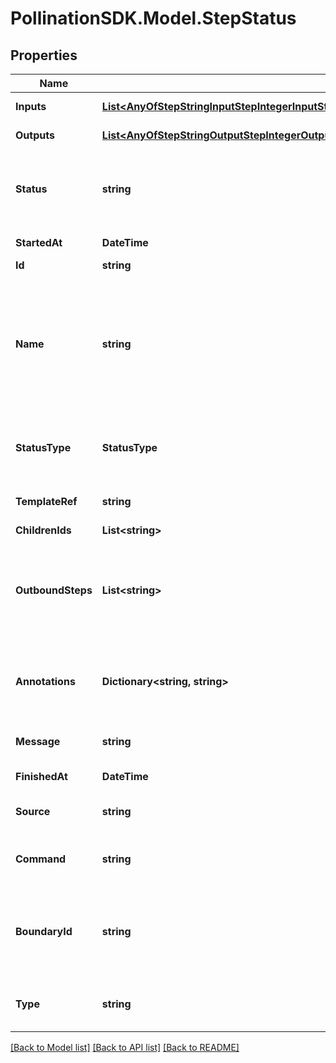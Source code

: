 
# PollinationSDK.Model.StepStatus

## Properties

Name | Type | Description | Notes
------------ | ------------- | ------------- | -------------
**Inputs** | [**List&lt;AnyOfStepStringInputStepIntegerInputStepNumberInputStepBooleanInputStepFolderInputStepFileInputStepPathInputStepArrayInputStepJSONObjectInput&gt;**](AnyOfStepStringInputStepIntegerInputStepNumberInputStepBooleanInputStepFolderInputStepFileInputStepPathInputStepArrayInputStepJSONObjectInput.md) | The inputs used by this step. | 
**Outputs** | [**List&lt;AnyOfStepStringOutputStepIntegerOutputStepNumberOutputStepBooleanOutputStepFolderOutputStepFileOutputStepPathOutputStepArrayOutputStepJSONObjectOutput&gt;**](AnyOfStepStringOutputStepIntegerOutputStepNumberOutputStepBooleanOutputStepFolderOutputStepFileOutputStepPathOutputStepArrayOutputStepJSONObjectOutput.md) | The outputs produced by this step. | 
**Status** | **string** | The status of this task. Can be \&quot;Running\&quot;, \&quot;Succeeded\&quot;, \&quot;Failed\&quot; or \&quot;Error\&quot; | 
**StartedAt** | **DateTime** | The time at which the task was started | 
**Id** | **string** | The step unique ID | 
**Name** | **string** | A human readable name for the step. Usually defined by the DAG task name but can be extended if the step is part of a loop for example. This name is unique within the boundary of the DAG/Job that generated it. | 
**StatusType** | **StatusType** | The type of step this status is for. Can be \&quot;Function\&quot;, \&quot;DAG\&quot; or \&quot;Loop\&quot; | 
**TemplateRef** | **string** | The name of the template that spawned this step | 
**ChildrenIds** | **List&lt;string&gt;** | A list of child step IDs | 
**OutboundSteps** | **List&lt;string&gt;** | A list of the last step to ran in the context of this step. In the case of a DAG or a job this will be the last step that has been executed. It will remain empty for functions. | 
**Annotations** | **Dictionary&lt;string, string&gt;** | An optional dictionary to add annotations to inputs. These annotations will be used by the client side libraries. | [optional] 
**Message** | **string** | Any message produced by the task. Usually error/debugging hints. | [optional] 
**FinishedAt** | **DateTime** | The time at which the task was completed | [optional] 
**Source** | **string** | Source url for the status object. It can be a recipe or a function. | [optional] 
**Command** | **string** | The command used to run this step. Only applies to Function steps. | [optional] 
**BoundaryId** | **string** | This indicates the step ID of the associated template root             step in which this step belongs to. A DAG step will have the id of the             parent DAG for example. | [optional] 
**Type** | **string** |  | [optional] [readonly] [default to "StepStatus"]

[[Back to Model list]](../README.md#documentation-for-models)
[[Back to API list]](../README.md#documentation-for-api-endpoints)
[[Back to README]](../README.md)

